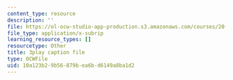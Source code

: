 ```yaml
---
content_type: resource
description: ''
file: https://ol-ocw-studio-app-production.s3.amazonaws.com/courses/20-219-becoming-the-next-bill-nye-writing-and-hosting-the-educational-show-january-iap-2015/10a123b29b56879bea6bd6149a8ba1d2_0BmWrrZq5A4.srt
file_type: application/x-subrip
learning_resource_types: []
resourcetype: Other
title: 3play caption file
type: OCWFile
uid: 10a123b2-9b56-879b-ea6b-d6149a8ba1d2
---
```

